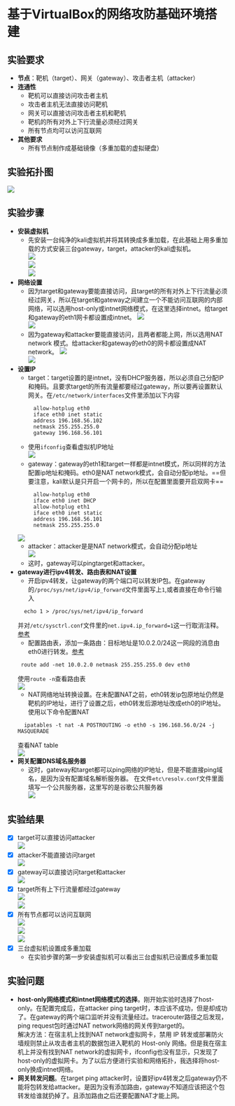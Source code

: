 # 基于VirtualBox的网络攻防基础环境搭建

## 实验要求
- **节点**：靶机（target）、网关（gateway）、攻击者主机（attacker）
- **连通性** 
  - 靶机可以直接访问攻击者主机
  - 攻击者主机无法直接访问靶机
  - 网关可以直接访问攻击者主机和靶机 
  - 靶机的所有对外上下行流量必须经过网关
  - 所有节点均可以访问互联网
- **其他要求** 
  - 所有节点制作成基础镜像（多重加载的虚拟硬盘）

## 实验拓扑图
   ![](images/1.png)<br>

## 实验步骤
- **安装虚拟机**<br>
  - 先安装一台纯净的kali虚拟机并将其转换成多重加载，在此基础上用多重加载的方式安装三台gateway，target，attacker的kali虚拟机。<br>
   ![](images/Multipleload_target.png)<br>
   ![](images/Multipleload_gateway.png)<br>
   ![](images/Multipleload_attacker.png)<br>
- **网络设置**
   - 因为target和gateway要能直接访问，且target的所有对外上下行流量必须经过网关，所以在target和gateway之间建立一个不能访问互联网的内部网络，可以选用host-only或intnet网络模式，在这里选择intnet。给target和gateway的eth1网卡都设置成intnet。
   ![](images/internet_target.png)<br>
   ![](images/internet_gatewayeth1.png)<br>
   - 因为gateway和attacker要能直接访问，且两者都能上网，所以选用NAT network 模式。给attacker和gateway的eth0的网卡都设置成NAT network。
   ![](images/internet_gatewayeth0.png)<br>
   ![](images/internet_attacker.png)<br>
- **设置IP**
  - target：target设置的是intnet，没有DHCP服务器，所以必须自己分配IP和掩码。且要求target的所有流量都要经过gateway，所以要再设置默认网关。在```/etc/network/interfaces```文件里添加以下内容
  ```    
       allow-hotplug eth0
       iface eth0 inet static
       address 196.168.56.102
       netmask 255.255.255.0
       gateway 196.168.56.101
  ```
  - 使用```ifconfig```查看虚拟机IP地址<br>
  ![](images/ip_target1.png)<br>
  - gateway：gateway的eth1和target一样都是intnet模式，所以同样的方法配置ip地址和掩码。eth0是NAT network模式，会自动分配ip地址。==但要注意，kali默认是只开启一个网卡的，所以在配置里面要开启双网卡==<br>
  ```    
       allow-hotplug eth0
       iface eth0 inet DHCP
       allow-hotplug eth1
       iface eth0 inet static
       address 196.168.56.101
       netmask 255.255.255.0
  ``` 
  ![](images/ip_gateway1.png)<br>
  - attacker：attacker是是NAT network模式，会自动分配ip地址<br>
  ![](images/ip_attacker.png)<br>
  - 这时，gateway可以pingtarget和attacker。
- **gateway进行ipv4转发、路由表和NAT设置**
  - 开启ipv4转发，让gateway的两个端口可以转发IP包。在gateway的```/proc/sys/net/ipv4/ip_forward```文件里面写上```1```,或者直接在命令行输入 
  ```
    echo 1 > /proc/sys/net/ipv4/ip_forward
  ```
    并对```/etc/sysctrl.conf```文件里的```net.ipv4.ip_forward=1```这一行取消注释。
  [参考](https://blog.csdn.net/yuanbinquan/article/details/76228312)
  - 配置路由表，添加一条路由：目标地址是10.0.2.0/24这一网段的消息由eth0进行转发。[参考](https://computingforgeeks.com/different-ways-of-configuring-static-routes-in-linux/)<br>
  ```
   route add -net 10.0.2.0 netmask 255.255.255.0 dev eth0
  ```
  使用```route -n```查看路由表<br>
  ![](images/gateway_route.png)<br>
  - NAT网络地址转换设置。在未配置NAT之前，eth0转发ip包原地址仍然是靶机的IP地址，进行了设置之后，eth0转发后源地址改成eth0的IP地址。使用以下命令配置NAT<br>
  ```
    ipatables -t nat -A POSTROUTING -o eth0 -s 196.168.56.0/24 -j MASQUERADE
  ```
  查看NAT table<br>
   ![](images/gateway_nattable.png)<br>
- **网关配置DNS域名服务器**
   - 这时，gateway和target都可以ping网络的IP地址，但是不能直接ping域名，是因为没有配置域名解析服务器。
   在文件```etc\resolv.conf```文件里面填写一个公共服务器，这里写的是谷歌公共服务器<br>
    ![](images/gateway_nameserver.png)<br>
## 实验结果
- [x]   target可以直接访问attacker<br>
    ![](images/target_ping_attacker.png)<br>
- [x]   attacker不能直接访问target<br>
    ![](images/attacker_ping_target.png)<br>
- [x]   gateway可以直接访问target和attacker<br>
    ![](images/gateway_ping.png)<br>
- [x]   target所有上下行流量都经过gateway<br>
    ![](images/target_ping_attacker1.png)<br>
    ![](images/gateway_flow.png)<br>
- [x]   所有节点都可以访问互联网<br>
    ![](images/target_baidu.png)<br>
    ![](images/gateway_baidu.png)<br>
    ![](images/attacker_baidu.png)<br>
- [x]   三台虚拟机设置成多重加载
    - 在实验步骤的第一步安装虚拟机可以看出三台虚拟机已设置成多重加载
## 实验问题
   - **host-only网络模式和intnet网络模式的选择**。刚开始实验时选择了host-only。在配置完成后，在attacker ping target时，本应该不成功，但是却成功了。在gateway的两个端口监听并没有流量经过。tracerouter路径之后发现，ping request包时通过NAT network网络的网关传到target的。<br>
   解决方法：在宿主机上找到NAT network虚拟网卡，禁用 IP 转发或部署防火墙规则禁止从攻击者主机的数据包进入靶机的 Host-only 网络。但是我在宿主机上并没有找到NAT network的虚拟网卡，ifconfig也没有显示，只发现了host-only的虚拟网卡。为了以后方便进行实验和网络拓扑，我选择将host-only换成intnet网络。
   - **网关转发问题**。在target ping attacker时，设置好ipv4转发之后gateway仍不能将包转发给attacker。是因为没有添加路由，gateway不知道应该把这个包转发给谁就扔掉了。且添加路由之后还要配置NAT才能上网。
